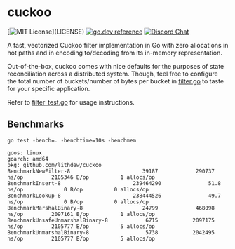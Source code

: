 # cuckoo

[![MIT License](https://img.shields.io/apm/l/atomic-design-ui.svg?)](LICENSE)
[![go.dev reference](https://img.shields.io/badge/go.dev-reference-007d9c?logo=go&logoColor=white&style=flat-square)](https://pkg.go.dev/github.com/lithdew/cuckoo)
[![Discord Chat](https://img.shields.io/discord/697002823123992617)](https://discord.gg/58dJzS)

A fast, vectorized Cuckoo filter implementation in Go with zero allocations in hot paths and in encoding to/decoding from its in-memory representation.

Out-of-the-box, cuckoo comes with nice defaults for the purposes of state reconciliation across a distributed system. Though, feel free to configure the total number of buckets/number of bytes per bucket in [filter.go](filter.go) to taste for your specific application.

Refer to [filter_test.go](filter_test.go) for usage instructions.

## Benchmarks

```
go test -bench=. -benchtime=10s -benchmem

goos: linux
goarch: amd64
pkg: github.com/lithdew/cuckoo
BenchmarkNewFilter-8                       39187            290737 ns/op         2105346 B/op          1 allocs/op
BenchmarkInsert-8                       239464290               51.8 ns/op             0 B/op          0 allocs/op
BenchmarkLookup-8                       238444526               49.7 ns/op             0 B/op          0 allocs/op
BenchmarkMarshalBinary-8                   24799            468098 ns/op         2097161 B/op          1 allocs/op
BenchmarkUnsafeUnmarshalBinary-8            6715           2097175 ns/op         2105777 B/op          5 allocs/op
BenchmarkUnmarshalBinary-8                  5738           2042495 ns/op         2105777 B/op          5 allocs/op
```